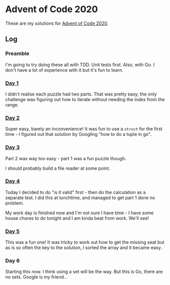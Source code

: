 # Advent of Code 2020

These are my solutions for [Advent of Code 2020](https://adventofcode.com/2020).

## Log

### Preamble

I'm going to try doing these all with TDD. Unit tests first. Also, with Go. I don't have a lot of experience with it but it's fun to learn.

### [Day 1](https://adventofcode.com/2020/day/1)

I didn't realise each puzzle had two parts. That was pretty easy, the only challenge was figuring out how to iterate without needing the index from the range.

### [Day 2](https://adventofcode.com/2020/day/2)

Super easy, barely an inconvenience! It was fun to use a `struct` for the first time - I figured out that solution by Googling "how to do a tuple in go".

### [Day 3](https://adventofcode.com/2020/day/3)

Part 2 was way too easy - part 1 was a fun puzzle though.

I should probably build a file reader at some point.

### [Day 4](https://adventofcode.com/2020/day/4)

Today I decided to do "is it valid" first - then do the calculation as a separate test. I did this at lunchtime, and managed to get part 1 done no problem.

My work day is finished now and I'm not sure I have time - I have some house chores to do tonight and I am kinda beat from work. We'll see!

### [Day 5](https://adventofcode.com/2020/day/5)

This was a fun one! It was tricky to work out how to get the missing seat but as is so often the key to the solution, I sorted the array and it became easy.

### Day 6

Starting this now. I think using a set will be the way. But this is Go, there are no sets. Google is my friend...